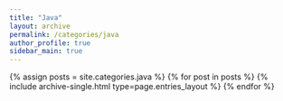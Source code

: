 ```yaml
---
title: "Java"
layout: archive
permalink: /categories/java
author_profile: true
sidebar_main: true
---
```


{% assign posts = site.categories.java %}
{% for post in posts %} {% include archive-single.html type=page.entries_layout %} {% endfor %}

